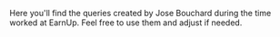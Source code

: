 Here you'll find the queries created by Jose Bouchard during the time worked at EarnUp. Feel free to use them and adjust if needed. 
